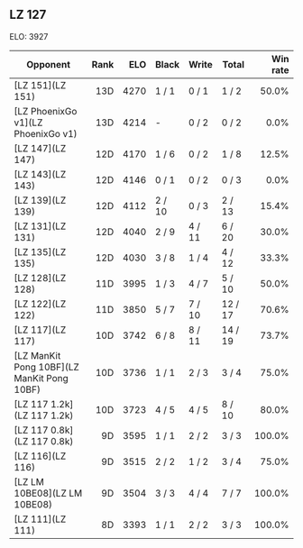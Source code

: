 ## LZ 127 ##

ELO: 3927

Opponent | Rank | ELO | Black | Write | Total | Win rate
---------|-----:|----:|-------|-------|-------|-------:
[LZ 151](LZ 151) | 13D | 4270 | 1 / 1 | 0 / 1 | 1 / 2 | 50.0%
[LZ PhoenixGo v1](LZ PhoenixGo v1) | 13D | 4214 | - | 0 / 2 | 0 / 2 | 0.0%
[LZ 147](LZ 147) | 12D | 4170 | 1 / 6 | 0 / 2 | 1 / 8 | 12.5%
[LZ 143](LZ 143) | 12D | 4146 | 0 / 1 | 0 / 2 | 0 / 3 | 0.0%
[LZ 139](LZ 139) | 12D | 4112 | 2 / 10 | 0 / 3 | 2 / 13 | 15.4%
[LZ 131](LZ 131) | 12D | 4040 | 2 / 9 | 4 / 11 | 6 / 20 | 30.0%
[LZ 135](LZ 135) | 12D | 4030 | 3 / 8 | 1 / 4 | 4 / 12 | 33.3%
[LZ 128](LZ 128) | 11D | 3995 | 1 / 3 | 4 / 7 | 5 / 10 | 50.0%
[LZ 122](LZ 122) | 11D | 3850 | 5 / 7 | 7 / 10 | 12 / 17 | 70.6%
[LZ 117](LZ 117) | 10D | 3742 | 6 / 8 | 8 / 11 | 14 / 19 | 73.7%
[LZ ManKit Pong 10BF](LZ ManKit Pong 10BF) | 10D | 3736 | 1 / 1 | 2 / 3 | 3 / 4 | 75.0%
[LZ 117 1.2k](LZ 117 1.2k) | 10D | 3723 | 4 / 5 | 4 / 5 | 8 / 10 | 80.0%
[LZ 117 0.8k](LZ 117 0.8k) | 9D | 3595 | 1 / 1 | 2 / 2 | 3 / 3 | 100.0%
[LZ 116](LZ 116) | 9D | 3515 | 2 / 2 | 1 / 2 | 3 / 4 | 75.0%
[LZ LM 10BE08](LZ LM 10BE08) | 9D | 3504 | 3 / 3 | 4 / 4 | 7 / 7 | 100.0%
[LZ 111](LZ 111) | 8D | 3393 | 1 / 1 | 2 / 2 | 3 / 3 | 100.0%
